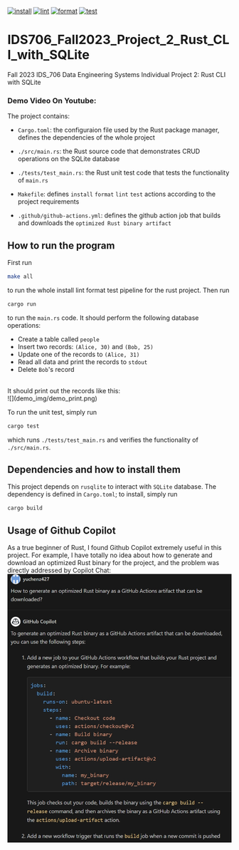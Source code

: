 [![install](https://github.com/nogibjj/IDS706_Fall2023_Project_2_Rust_CLI_with_SQLite/actions/workflows/install.yml/badge.svg)](https://github.com/nogibjj/IDS706_Fall2023_Project_2_Rust_CLI_with_SQLite/actions/workflows/install.yml)
[![lint](https://github.com/nogibjj/IDS706_Fall2023_Project_2_Rust_CLI_with_SQLite/actions/workflows/lint.yml/badge.svg)](https://github.com/nogibjj/IDS706_Fall2023_Project_2_Rust_CLI_with_SQLite/actions/workflows/lint.yml)
[![format](https://github.com/nogibjj/IDS706_Fall2023_Project_2_Rust_CLI_with_SQLite/actions/workflows/format.yml/badge.svg)](https://github.com/nogibjj/IDS706_Fall2023_Project_2_Rust_CLI_with_SQLite/actions/workflows/format.yml)
[![test](https://github.com/nogibjj/IDS706_Fall2023_Project_2_Rust_CLI_with_SQLite/actions/workflows/test.yml/badge.svg)](https://github.com/nogibjj/IDS706_Fall2023_Project_2_Rust_CLI_with_SQLite/actions/workflows/test.yml)
# IDS706_Fall2023_Project_2_Rust_CLI_with_SQLite

Fall 2023 IDS_706 Data Engineering Systems Individual Project 2: Rust CLI with SQLite

### Demo Video On Youtube: 

The project contains:

- ``Cargo.toml``: the configuraion file used by the Rust package manager, defines the dependencies of the whole project

- ``./src/main.rs``: the Rust source code that demonstrates CRUD operations on the SQLite database

- ``./tests/test_main.rs``: the Rust unit test code that tests the functionality of ``main.rs``

- ``Makefile``: defines `install` `format` `lint` `test` actions according to the project requirements

- ``.github/github-actions.yml``: defines the github action job that builds and downloads the ``optimized Rust binary artifact``

## How to run the program
First run 
```bash
make all
```
to run the whole install lint format test pipeline for the rust project. Then run
```bash
cargo run
```
to run the ``main.rs`` code. It should perform the following database operations:<br>
- Create a table called ``people``
- Insert two records: ``(Alice, 30)`` and ``(Bob, 25)``
- Update one of the records to ``(Alice, 31)``
- Read all data and print the records to ``stdout``
- Delete ``Bob``'s record
<br>
It should print out the records like this:<br>
![](demo_img/demo_print.png)

To run the unit test, simply run
```bash
cargo test
```
which runs ``./tests/test_main.rs`` and verifies the functionality of ``./src/main.rs``. 

## Dependencies and how to install them
This project depends on ``rusqlite`` to interact with ``SQLite`` database. The dependency is defined in ``Cargo.toml``; to install, simply run 
```bash
cargo build
```

## Usage of Github Copilot
As a true beginner of Rust, I found Github Copilot extremely useful in this project. For example, I have totally no idea about how to generate and download an optimized Rust binary for the project, and the problem was directly addressed by Copilot Chat:<br>
![](demo_img/demo_copilot.png)